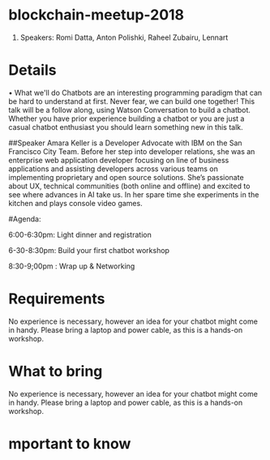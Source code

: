 # blockchain-meetup-2018

1. Speakers: Romi Datta, Anton Polishki, Raheel Zubairu, Lennart

# Details

• What we'll do
Chatbots are an interesting programming paradigm that can be hard to understand at first. Never fear, we can build one together! This talk will be a follow along, using Watson Conversation to build a chatbot. Whether you have prior experience building a chatbot or you are just a casual chatbot enthusiast you should learn something new in this talk.

##Speaker
Amara Keller is a Developer Advocate with IBM on the San Francisco City Team. Before her step into developer relations, she was an enterprise web application developer focusing on line of business applications and assisting developers across various teams on implementing proprietary and open source solutions. She’s passionate about UX, technical communities (both online and offline) and excited to see where advances in AI take us. In her spare time she experiments in the kitchen and plays console video games.

#Agenda:

6:00-6:30pm: Light dinner and registration

6-30-8:30pm: Build your first chatbot workshop

8:30-9;00pm : Wrap up & Networking

# Requirements
No experience is necessary, however an idea for your chatbot might come in handy. Please bring a laptop and power cable, as this is a hands-on workshop.

# What to bring
No experience is necessary, however an idea for your chatbot might come in handy. Please bring a laptop and power cable, as this is a hands-on workshop.

# mportant to know

